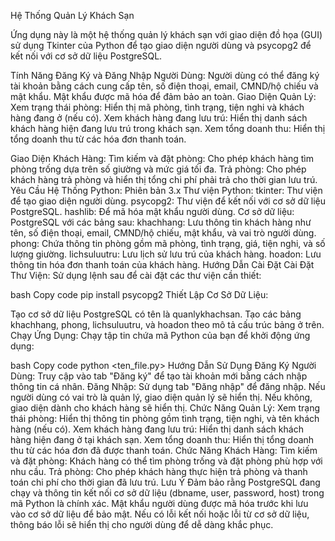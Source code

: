 Hệ Thống Quản Lý Khách Sạn

Ứng dụng này là một hệ thống quản lý khách sạn với giao diện đồ họa (GUI) sử dụng Tkinter của Python để tạo giao diện người dùng và psycopg2 để kết nối với cơ sở dữ liệu PostgreSQL.

Tính Năng
Đăng Ký và Đăng Nhập Người Dùng: Người dùng có thể đăng ký tài khoản bằng cách cung cấp tên, số điện thoại, email, CMND/hộ chiếu và mật khẩu. Mật khẩu được mã hóa để đảm bảo an toàn.
Giao Diện Quản Lý:
Xem trạng thái phòng: Hiển thị mã phòng, tình trạng, tiện nghi và khách hàng đang ở (nếu có).
Xem khách hàng đang lưu trú: Hiển thị danh sách khách hàng hiện đang lưu trú trong khách sạn.
Xem tổng doanh thu: Hiển thị tổng doanh thu từ các hóa đơn thanh toán.

Giao Diện Khách Hàng:
Tìm kiếm và đặt phòng: Cho phép khách hàng tìm phòng trống dựa trên số giường và mức giá tối đa.
Trả phòng: Cho phép khách hàng trả phòng và hiển thị tổng chi phí phải trả cho thời gian lưu trú.
Yêu Cầu Hệ Thống
Python: Phiên bản 3.x
Thư viện Python:
tkinter: Thư viện để tạo giao diện người dùng.
psycopg2: Thư viện để kết nối với cơ sở dữ liệu PostgreSQL.
hashlib: Để mã hóa mật khẩu người dùng.
Cơ sở dữ liệu: PostgreSQL với các bảng sau:
khachhang: Lưu thông tin khách hàng như tên, số điện thoại, email, CMND/hộ chiếu, mật khẩu, và vai trò người dùng.
phong: Chứa thông tin phòng gồm mã phòng, tình trạng, giá, tiện nghi, và số lượng giường.
lichsuluutru: Lưu lịch sử lưu trú của khách hàng.
hoadon: Lưu thông tin hóa đơn thanh toán của khách hàng.
Hướng Dẫn Cài Đặt
Cài Đặt Thư Viện: Sử dụng lệnh sau để cài đặt các thư viện cần thiết:

bash
Copy code
pip install psycopg2
Thiết Lập Cơ Sở Dữ Liệu:

Tạo cơ sở dữ liệu PostgreSQL có tên là quanlykhachsan.
Tạo các bảng khachhang, phong, lichsuluutru, và hoadon theo mô tả cấu trúc bảng ở trên.
Chạy Ứng Dụng: Chạy tập tin chứa mã Python của bạn để khởi động ứng dụng:

bash
Copy code
python <ten_file.py>
Hướng Dẫn Sử Dụng
Đăng Ký Người Dùng: Truy cập vào tab "Đăng ký" để tạo tài khoản mới bằng cách nhập thông tin cá nhân.
Đăng Nhập: Sử dụng tab "Đăng nhập" để đăng nhập. Nếu người dùng có vai trò là quản lý, giao diện quản lý sẽ hiển thị. Nếu không, giao diện dành cho khách hàng sẽ hiển thị.
Chức Năng Quản Lý:
Xem trạng thái phòng: Hiển thị thông tin phòng gồm tình trạng, tiện nghi, và tên khách hàng (nếu có).
Xem khách hàng đang lưu trú: Hiển thị danh sách khách hàng hiện đang ở tại khách sạn.
Xem tổng doanh thu: Hiển thị tổng doanh thu từ các hóa đơn đã được thanh toán.
Chức Năng Khách Hàng:
Tìm kiếm và đặt phòng: Khách hàng có thể tìm phòng trống và đặt phòng phù hợp với nhu cầu.
Trả phòng: Cho phép khách hàng thực hiện trả phòng và thanh toán chi phí cho thời gian đã lưu trú.
Lưu Ý
Đảm bảo rằng PostgreSQL đang chạy và thông tin kết nối cơ sở dữ liệu (dbname, user, password, host) trong mã Python là chính xác.
Mật khẩu người dùng được mã hóa trước khi lưu vào cơ sở dữ liệu để bảo mật.
Nếu có lỗi kết nối hoặc lỗi từ cơ sở dữ liệu, thông báo lỗi sẽ hiển thị cho người dùng để dễ dàng khắc phục.

